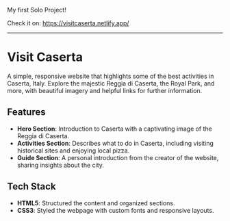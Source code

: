 My first Solo Project!

Check it on: https://visitcaserta.netlify.app/ 

---

# Visit Caserta

A simple, responsive website that highlights some of the best activities in Caserta, Italy. Explore the majestic Reggia di Caserta, the Royal Park, and more, with beautiful imagery and helpful links for further information.

## Features

- **Hero Section**: Introduction to Caserta with a captivating image of the Reggia di Caserta.
- **Activities Section**: Describes what to do in Caserta, including visiting historical sites and enjoying local pizza.
- **Guide Section**: A personal introduction from the creator of the website, sharing insights about the city.

## Tech Stack

- **HTML5**: Structured the content and organized sections.
- **CSS3**: Styled the webpage with custom fonts and responsive layouts.
